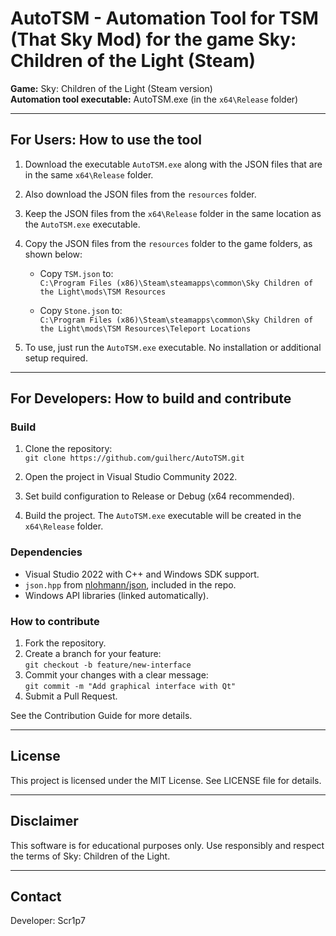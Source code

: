 # AutoTSM - Automation Tool for TSM (That Sky Mod) for the game Sky: Children of the Light (Steam)

**Game:** Sky: Children of the Light (Steam version)  
**Automation tool executable:** AutoTSM.exe (in the `x64\Release` folder)

---

## For Users: How to use the tool

1. Download the executable `AutoTSM.exe` along with the JSON files that are in the same `x64\Release` folder.

2. Also download the JSON files from the `resources` folder.

3. Keep the JSON files from the `x64\Release` folder in the same location as the `AutoTSM.exe` executable.

4. Copy the JSON files from the `resources` folder to the game folders, as shown below:

   - Copy `TSM.json` to:  
     `C:\Program Files (x86)\Steam\steamapps\common\Sky Children of the Light\mods\TSM Resources`

   - Copy `Stone.json` to:  
     `C:\Program Files (x86)\Steam\steamapps\common\Sky Children of the Light\mods\TSM Resources\Teleport Locations`

5. To use, just run the `AutoTSM.exe` executable. No installation or additional setup required.

---

## For Developers: How to build and contribute

### Build

1. Clone the repository:  
   `git clone https://github.com/guilherc/AutoTSM.git`

2. Open the project in Visual Studio Community 2022.

3. Set build configuration to Release or Debug (x64 recommended).

4. Build the project. The `AutoTSM.exe` executable will be created in the `x64\Release` folder.

### Dependencies

- Visual Studio 2022 with C++ and Windows SDK support.  
- `json.hpp` from [nlohmann/json](https://github.com/nlohmann/json), included in the repo.  
- Windows API libraries (linked automatically).

### How to contribute

1. Fork the repository.  
2. Create a branch for your feature:  
   `git checkout -b feature/new-interface`  
3. Commit your changes with a clear message:  
   `git commit -m "Add graphical interface with Qt"`  
4. Submit a Pull Request.

See the Contribution Guide for more details.

---

## License

This project is licensed under the MIT License. See LICENSE file for details.

---

## Disclaimer

This software is for educational purposes only. Use responsibly and respect the terms of Sky: Children of the Light.

---

## Contact

Developer: Scr1p7
